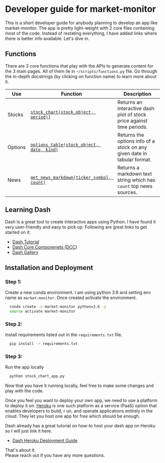 # Developer guide for market-monitor

This is a short developer guide for anybody planning to develop an app like market-monitor. 
The app is pretty light-weight with 2 core files containing most of the code. Instead of restating 
everything, I have added links where there is better info available. Let's dive in.

## Functions

There are 3 core functions that play with the APIs to generate content for the 3 main pages.
All of them lie in `~/scripts/functions.py` file. Go through the in-depth docstrings (by clicking on function name) to learn more about it.

Use | Function | Description
------------ | ------------- | ---
Stocks | [`stock_chart(stock_object, period)]`](https://github.com/vinaykale64/market-monitor/blob/master/scripts/functions.py#L4) | Returns an interactive dash plot of stock price against time periods.
Options | [`options_table(stock_object, date, kind)`](https://github.com/vinaykale64/market-monitor/blob/master/scripts/functions.py#L71) | Returns the options info of a stock on any given date in tabular format.
News | [`get_news_markdown(ticker_symbol, count)`](https://github.com/vinaykale64/market-monitor/blob/master/scripts/functions.py#L180) | Returns a markdown text string which has `count` top news sources.

## Learning Dash

Dash is a great tool to create interactive apps using Python. I have found it very user-friendly and easy to pick up. 
Following are great links to get started on it.

* [Dash Tutorial](https://dash.plotly.com/installation)
* [Dash Core Componenets (DCC)](https://dash.plotly.com/dash-core-components )
* [Dash Gallery](https://dash-gallery.plotly.host/Portal/)

## Installation and Deployment

### Step 1: 
Create a new conda environment. I am using python 3.6 and setting env name as 
`market-monitor`. Once created activate the environment.

``` bash
  conda create -n market-monitor python=3.6 -y
  source activate market-monitor
```

### Step 2: 
Install requirements listed out in the `requirements.txt` file.

``` bash
  pip install -r requirements.txt
```

### Step 3: 
Run the app locally 
``` bash
  python stock_chart_app.py
```

Now that you have it running locally, feel free to make some changes and play with the code. 


Once you feel you want to deploy your own app, we need to use a platform to deploy it on. 
[Heroku](https://www.heroku.com/) is one such platform as a service (PaaS) option that enables developers to build, r
un, and operate applications entirely in the cloud. They let you host one app for free which should be enough.

Dash already has a great tutorial on how-to host your dash app on Heroku so I will just link it here.

* [Dash Heroku Deployment Guide](https://dash.plotly.com/deployment)

That's about it.   
Please reach out if you have any more questions.

